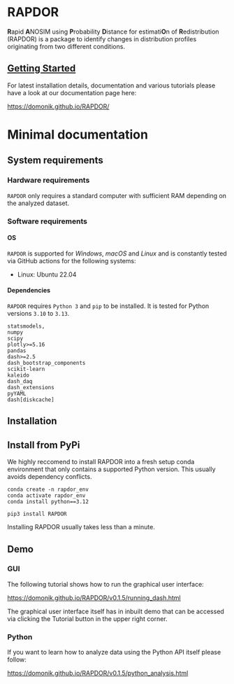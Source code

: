 # RAPDOR

**R**apid **A**NOSIM using **P**robability **D**istance for estimati**O**n of **R**edistribution (RAPDOR) is a 
package to identify changes in distribution profiles originating from two different conditions. 

## [Getting Started](https://domonik.github.io/RAPDOR/)

For latest installation details, documentation and various tutorials please have a look at our documentation page here:

https://domonik.github.io/RAPDOR/

# Minimal documentation
## System requirements

### Hardware requirements

`RAPDOR` only requires a standard computer with sufficient RAM depending on the analyzed dataset. 

### Software requirements

#### OS

`RAPDOR` is supported for *Windows*, *macOS* and *Linux* and is constantly tested via  GitHub actions for the following
systems:

- Linux: Ubuntu 22.04

####  Dependencies

`RAPDOR` requires `Python 3` and `pip` to be installed. It is tested for Python versions `3.10` to `3.13`.



```text
statsmodels,
numpy
scipy
plotly>=5.16
pandas
dash>=2.5
dash_bootstrap_components
scikit-learn
kaleido
dash_daq
dash_extensions
pyYAML
dash[diskcache]
```

## Installation

## Install from PyPi

We highly reccomend to install RAPDOR into a fresh setup conda environment that only contains a supported Python 
version. This usually avoids dependency conflicts.


```shell
conda create -n rapdor_env
conda activate rapdor_env
conda install python==3.12
```

```shell
pip3 install RAPDOR
```

Installing RAPDOR usually takes less than a minute.

## Demo

### GUI

The following tutorial shows how to run the graphical user interface:

https://domonik.github.io/RAPDOR/v0.1.5/running_dash.html

The graphical user interface itself has in inbuilt demo that can be accessed via clicking the Tutorial button in the
upper right corner. 

### Python

If you want to learn how to analyze data using the Python API itself please follow:

https://domonik.github.io/RAPDOR/v0.1.5/python_analysis.html





